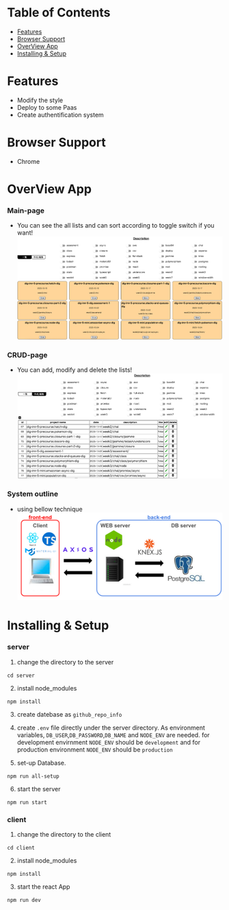# Table of Contents

- [Features](#features)
- [Browser Support](#browser-support)
- [OverView App](#overview-app)
- [Installing & Setup](#installing--setup)

# Features

- Modify the style
- Deploy to some Paas
- Create authentification system

# Browser Support

- Chrome

# OverView App

### Main-page

- You can see the all lists and can sort according to toggle switch if you want!
  ![main-page](./assets/images/main-page.png)

### CRUD-page

- You can add, modify and delete the lists!
  ![CRUD-page](./assets/images/CRUD-page.png)

### System outline

- using bellow technique
  ![technical-system](./assets/images/technical.png)

# Installing & Setup

### server

1. change the directory to the server

```zh
cd server
```

2. install node_modules

```zh
npm install
```

3. create datebase as `github_repo_info`

4. create `.env` file directly under the server directory. As environment variables, `DB_USER`,`DB_PASSWORD`,`DB_NAME` and `NODE_ENV` are needed. for development envirnment `NODE_ENV` should be `development` and for production environment `NODE_ENV` should be `production`

5. set-up Database.

```zh
npm run all-setup
```

6. start the server

```zh
npm run start
```

### client

1.  change the directory to the client

```zh
cd client
```

2.  install node_modules

```zh
npm install
```

3.  start the react App

```zh
npm run dev
```
